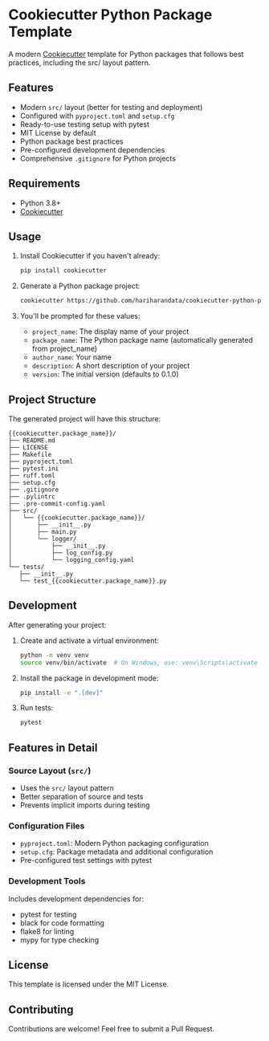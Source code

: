 # Cookiecutter Python Package Template

A modern [Cookiecutter](https://github.com/cookiecutter/cookiecutter) template for Python packages that follows best practices, including the src/ layout pattern.

## Features

- Modern `src/` layout (better for testing and deployment)
- Configured with `pyproject.toml` and `setup.cfg`
- Ready-to-use testing setup with pytest
- MIT License by default
- Python package best practices
- Pre-configured development dependencies
- Comprehensive `.gitignore` for Python projects

## Requirements

- Python 3.8+
- [Cookiecutter](https://github.com/cookiecutter/cookiecutter)

## Usage

1. Install Cookiecutter if you haven't already:
   ```bash
   pip install cookiecutter
   ```

2. Generate a Python package project:
   ```bash
   cookiecutter https://github.com/hariharandata/cookiecutter-python-package-template
   ```

3. You'll be prompted for these values:
   - `project_name`: The display name of your project
   - `package_name`: The Python package name (automatically generated from project_name)
   - `author_name`: Your name
   - `description`: A short description of your project
   - `version`: The initial version (defaults to 0.1.0)

## Project Structure

The generated project will have this structure:

```
{{cookiecutter.package_name}}/
├── README.md
├── LICENSE
├── Makefile
├── pyproject.toml
├── pytest.ini
├── ruff.toml
├── setup.cfg
├── .gitignore
├── .pylintrc
├── .pre-commit-config.yaml
├── src/
│   └── {{cookiecutter.package_name}}/
│       ├── __init__.py
│       ├── main.py
│       └── logger/
│           ├── __init__.py
│           ├── log_config.py
│           └── logging_config.yaml
└── tests/
   ├── __init__.py
   └── test_{{cookiecutter.package_name}}.py
```

## Development

After generating your project:

1. Create and activate a virtual environment:
   ```bash
   python -m venv venv
   source venv/bin/activate  # On Windows, use: venv\Scripts\activate
   ```

2. Install the package in development mode:
   ```bash
   pip install -e ".[dev]"
   ```

3. Run tests:
   ```bash
   pytest
   ```

## Features in Detail

### Source Layout (`src/`)
- Uses the `src/` layout pattern
- Better separation of source and tests
- Prevents implicit imports during testing

### Configuration Files
- `pyproject.toml`: Modern Python packaging configuration
- `setup.cfg`: Package metadata and additional configuration
- Pre-configured test settings with pytest

### Development Tools
Includes development dependencies for:
- pytest for testing
- black for code formatting
- flake8 for linting
- mypy for type checking

## License

This template is licensed under the MIT License.

## Contributing

Contributions are welcome! Feel free to submit a Pull Request.